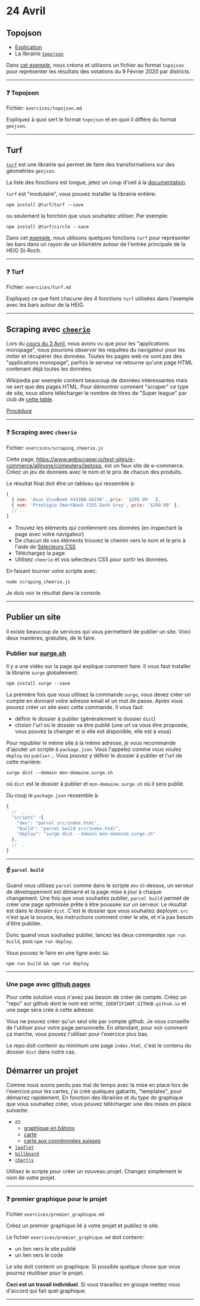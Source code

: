 # 24 Avril

## Topojson

* [Explication](https://observablehq.com/@idris-maps/topojson)
* La librairie [`topojson`](https://github.com/topojson/topojson)

Dans [cet exemple](modules/votations), nous créons et utilisons un fichier au format `topojson` pour représenter les résultats des votations du 9 Février 2020 par districts.

---

### :question: Topojson

Fichier: `exercices/topojson.md`

Expliquez à quoi sert le format `topojson` et en quoi il diffère du format `geojson`.

---

## Turf

[`turf`](https://github.com/Turfjs/turf) est une librairie qui permet de faire des transformations sur des géométries `geojson`.

La liste des fonctions est longue, jetez un coup d'oeil à la [documentation](https://turfjs.org/docs/).

`turf` est "modulaire", vous pouvez installer la librairie entière:

```
npm install @turf/turf --save
```

ou seulement la fonction que vous souhaitez utiliser. Par exemple:

```
npm install @turf/circle --save
```

Dans cet [exemple](modules/turf), nous utilisons quelques fonctions `turf` pour représenter les bars dans un rayon de un kilomètre autour de l'entrée principale de la HEIG St-Roch.

---

### :question: Turf

Fichier: `exercices/turf.md`

Expliquez ce que font chacune des 4 fonctions `turf` utilisées dans l'exemple avec les bars autour de la HEIG.

---

## Scraping avec [`cheerio`](https://cheerio.js.org/)

Lors du [cours du 3 Avril](2020-04-03.md#le-scraping), nous avons vu que pour les "applications monopage", nous pouvions observer les requêtes du navigateur pour les imiter et récupérer des données. Toutes les pages web ne sont pas des "applications monopage", parfois le serveur ne retourne qu'une page HTML contenant déjà toutes les données.

Wikipedia par exemple contient beaucoup de données intéressantes mais ne sert que des pages HTML. Pour démontrer comment "scraper" ce type de site, nous allons télécharger le nombre de titres de "Super league" par club de [cette table](https://fr.wikipedia.org/wiki/Championnat_de_Suisse_de_football#Palmar%C3%A8s_par_club).

[Procédure](modules/superleague)

---

### :question: Scraping avec `cheerio`

Fichier: `exercices/scraping_cheerio.js`

Cette page, https://www.webscraper.io/test-sites/e-commerce/allinone/computers/laptops, est un faux site de e-commerce. Créez un jeu de données avec le nom et le prix de chacun des produits.

Le résultat final doit être un tableau qui ressemble à:

```js
[
  { nom: 'Asus VivoBook X441NA-GA190', prix: '$295.99'  },
  { nom: 'Prestigio SmartBook 133S Dark Grey', prix: '$299.00' },
  // ...
]
```

* Trouvez les éléments qui contiennent ces données (en inspectant la page avec votre navigateur)
* De chacun de ces éléments trouvez le chemin vers le nom et le prix à l'aide de [Sélecteurs CSS](https://developer.mozilla.org/fr/docs/Apprendre/CSS/Building_blocks/Selectors)
* Téléchargez la page
* Utilisez `cheerio` et vos sélecteurs CSS pour sortir les données.

En faisant tourner votre scripte avec:

```
node scraping_cheerio.js
```

Je dois voir le résultat dans la console.

---

## Publier un site

Il existe beaucoup de services qui vous permettent de publier un site. Voici deux manières, gratuites, de le faire.

### Publier sur [surge.sh](http://surge.sh/)

Il y a une vidéo sur la page qui explique comment faire. Il vous faut installer la librairie `surge` globalement:

```
npm install surge --save
```

La première fois que vous utilisez la commande `surge`, vous devez créer un compte en donnant votre adresse email et un mot de passe. Après vous pouvez créer un site avec cette commande. Il vous faut:

* définir le dossier à publier (généralement le dossier `dist`)
* choisir l'url où le dossier va être publié (une url va vous être proposée, vous pouvez la changer et si elle est disponible, elle est à vous)

Pour republier le même site à la même adresse, je vous recommande d'ajouter un scripte à `package.json`. Vous l'appelez comme vous voulez `deploy` ou `publier`... Vous pouvez y définir le dossier à publier et l'url de cette manière:

```
surge dist --domain mon-domaine.surge.sh
```

où `dist` est le dossier à publier et `mon-domaine.surge.sh` où il sera publié.

Du coup le `package.json` ressemble à:

```js
{
  // ...
  "scripts" :{
    "dev": "parcel src/index.html",
    "build": "parcel build src/index.html",
    "deploy": "surge dist --domain mon-domaine.surge.sh"
  },
  // ...
}
```

---

#### :point_up: `parcel build`

Quand vous utilisez `parcel` comme dans le scripte `dev` ci-dessus, un serveur de développement est démarré et la page mise à jour à chaque changement. Une fois que vous souhaitez publier, `parcel build` permet de créer une page optimisée prête à être poussée sur un serveur. Le résultat est dans le dossier `dist`. C'est le dossier que vous souhaitez deployer. `src` n'est que la source, les instructions comment créer le site, et n'a pas besoin d'être publiée.

Donc quand vous souhaitez publier, lancez les deux commandes `npm run build`, puis `npm run deploy`.

Vous pouvez le faire en une ligne avec `&&`:

```
npm run build && npm run deploy
```

---

### Une page avec [github pages](https://pages.github.com/)

Pour cette solution vous n'avez pas besoin de créer de compte. Créez un "repo" sur github dont le nom est `VOTRE_IDENTIFIANT_GITHUB.github.io` et une page sera crée à cette adresse.

Vous ne pouvez créer qu'un seul site par compte github. Je vous conseille de l'utiliser pour votre page personnelle. En attendant, pour voir comment ça marche, vous pouvez l'utiliser pour l'exercice plus bas.

Le repo doit contenir au minimum une page `index.html`, c'est le contenu du dossier `dist` dans notre cas.

## Démarrer un projet

Comme nous avons perdu pas mal de temps avec la mise en place lors de l'exercice pour les cartes, j'ai créé quelques gabarits, "templates", pour démarrez rapidement. En fonction des librairies et du type de graphique que vous souhaitez créer, vous pouvez télécharger une des mises en place suivante:

* `d3`
  - [graphique en bâtons](template/d3-batons)
  - [carte](template/d3-carte)
  - [carte aux coordonnées suisses](template/d3-carte-lv95)
* [`leaflet`](template/leaflet)
* [`billboard`](template/billboard-batons)
* [`chartjs`](template/chartjs-batons)

Utilisez le scripte pour créer un nouveau projet. Changez simplement le nom de votre projet.

---

### :question: premier graphique pour le projet

Fichier `exercices/premier_graphique.md`

Créez un premier graphique lié à votre projet et publiez le site.

Le fichier `exercices/premier_graphique.md` doit contenir:

* un lien vers le site publié
* un lien vers le code

Le site doit contenir un graphique. Si possible quelque chose que vous pourrez réutiliser pour le projet.

**Ceci est un travail individuel**. Si vous travaillez en groupe mettez vous d'accord qui fait quel graphique.

---